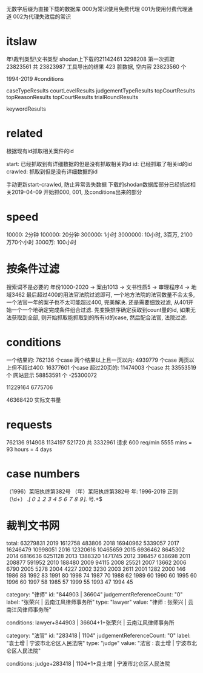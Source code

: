 
无数字后缀为直接下载的数据库
000为常识使用免费代理
001为使用付费代理通道
002为代理失效后的常识


# itslaw
年\裁判类型\文书类型
shodan上下载的21142461
3298208 第一次抓取
23823561 共
23823987 工具导出的结果
423 脏数据, 空内容
23823560 个

1994-2019
#conditions

caseTypeResults
courtLevelResults
judgementTypeResults
topCourtResults
topReasonResults
topCourtResults
trialRoundResults


keywordResults

# related
根据现有id抓取相关案件的id

start: 已经抓取到有详细数据的但是没有抓取相关的id
id: 已经抓取了相关id的id
crawled: 抓取到但是没有详细数据的id

手动更新start-crawled, 防止异常丢失数据
下载的shodan数据库部分已经抓过相关2019-04-09
开始抓000, 001, 及conditions出来的部分

# speed
10000: 2分钟
100000: 20分钟
300000: 1小时
3000000: 10小时, 3百万, 2100万70个小时
3000万: 100小时

# 按条件过滤
搜索词不是必要的
年份1000-2020 -> 案由1013 -> 文书性质5 -> 审理程序4 -> 地域3462
最后超过400的用法官法院过滤即可, 一个地方法院的法官数量不会太多, 一个法官一年的案子也不太可能超过400, 完美解决.
还是需要细致过滤, 从401开始一个一个地确定完成条件组合过滤.
先变换排序确定获取到count量的id, 如果无法获取到全部, 则开始抓取能抓取到的所有id的case, 然后配合法官, 法院过滤.


# conditions
一个结果的: 762136 个case 
两个结果以上且一页以内: 4939779 个case
两页以上但不超过400: 16377601 个case
超过20页的: 11474003 个case
共 33553519 个
网站显示 58853591 个
-25300072

11229164
6775706

46368420 实际文书量

# requests
762136
914908
1134197
521720
共 3332961 请求
600 req/min
5555 mins = 93 hours = 4 days

# case numbers
（1996）莱阳执终第382号
（年）莱阳执终第382号
年: 1996-2019
正则
（\d+）
.*[０１２３４５６７８９].*
号.+$

# 裁判文书网
total:  63279831
2019 1612758 483806
2018 16940962 5339057
2017 16246479 10998051
2016 12320616 10465659
2015 6936462 8645302
2014 6816636 6251128
2013 1388320 1471745
2012 398457 638698
2011 208877 591952
2010 188480
2009 94115
2008 25521
2007 13662
2006 6790
2005 5278
2004 4227
2002 3230
2003 2611
2001 1282
2000 146
1986 88
1992 83
1991 80
1998 74
1987 70
1988 62
1989 60
1990 60
1995 60
1996 60
1997 58
1985 57
1999 55
1993 47
1994 45


category: "律师"
id: "844903 | 36604"
judgementReferenceCount: "0"
label: "张荣兴 | 云南江风律师事务所"
type: "lawyer"
value: "律师 : 张荣兴 | 云南江风律师事务所"

conditions: lawyer+844903 | 36604+1+张荣兴 | 云南江风律师事务所

category: "法官"
id: "283418 | 1104"
judgementReferenceCount: "0"
label: "袁士增 | 宁波市北仑区人民法院"
type: "judge"
value: "法官 : 袁士增 | 宁波市北仑区人民法院"

conditions: judge+283418 | 1104+1+袁士增 | 宁波市北仑区人民法院

